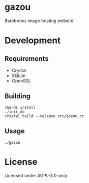 # gazou
Barebones image hosting website.

# Development
## Requirements
* Crystal
* SQLite
* OpenSSL

## Building
    shards install
    ./init_db
    crystal build --release src/gazou.cr
    
## Usage
    ./gazou
    
# License
Licensed under AGPL-3.0-only.
